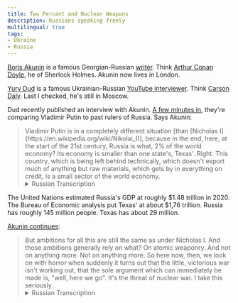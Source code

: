 ```yaml
---
title: Two Percent and Nuclear Weapons
description: Russians speaking freely
multilingual: true
tags:
- Ukraine
- Russia
---
```


[Boris Akunin](https://en.wikipedia.org/wiki/Boris_Akunin) is a famous Georgian-Russian [writer](https://www.akunin.ru).  Think [Arthur Conan Doyle](https://en.wikipedia.org/wiki/Arthur_Conan_Doyle), he of Sherlock Holmes.  Akunin now lives in London.

[Yury Dud](https://en.wikipedia.org/wiki/Yury_Dud) is a famous Ukrainian-Russian [YouTube interviewer](https://www.youtube.com/c/vdud).  Think [Carson Daly](https://en.wikipedia.org/wiki/Carson_Daly).  Last I checked, he's still in Moscow.

Dud recently published an interview with Akunin.  [A few minutes in](https://youtu.be/70RmF0rPj9o?t=408), they're comparing Vladimir Putin to past rulers of Russia.  Says Akunin:

<blockquote markdown="1">
Vladimir Putin is in a completely different situation [than [Nicholas I](https://en.wikipedia.org/wiki/Nikolai_I)], because in the end, here, at the start of the 21st century, Russia is what, 2% of the world economy?  Its economy is smaller than one state's, Texas'.  Right.  This country, which is being left behind technically, which doesn't export much of anything but raw materials, which gets by in everything on credit, is a small sector of the world economy.
<details markdown="1">
<summary>Russian Transcription</summary>
Владимир Путин находится в совершенно другой ситуации [чем Николай I], потому что в конце, там, начале 21-ого века Россия --- это что?  2% мировой экономики?  И её экономика меньше чем одного штата, Техас.  Да.  Это страна, которая отстают технологически, которая не экспортирует в общем ничего кроме сырья, которая живёт на всём заёмно --- это небольшой сектор мировой экономики.
</details>
</blockquote>

The United Nations estimated Russia's GDP at roughly $1.48 trillion in 2020.  The Bureau of Economic analysis put Texas' at about $1,76 trillion.  Russia has roughly 145 million people.  Texas has about 29 million.

[Akunin continues](https://www.youtube.com/watch?v=70RmF0rPj9o&t=438s):

<blockquote markdown="1">
But ambitions for all this are still the same as under Nicholas I.  And those ambitions generally rely on what?  On atomic weaponry.  And not on anything more.  Not on anything more.  So here now, then, we look on with horror when suddenly it turns out that the little, victorious war isn't working out, that the sole argument which can immediately be made is, "well, here we go".  It's the threat of nuclear war.  I take this seriously.
<details markdown="1">
<summary>Russian Transcription</summary>
Но амбиции при этом по-прежнему такие-же как у Николая I.  И амбиции в общем опираются только на что?  На ядерное оружие.  И больше не на что.  И больше не на что.  И вот сейчас, значит, мы увидели с ужасом когда вдруг оказалось, что маленькая победоносная война не получается, что единственный аргумент, который можно применить сразу это --- а вот мы начнём.  Это угроза ядерной войны.  Я к этому отношусь очень серьёзно.
</details>
</blockquote>
